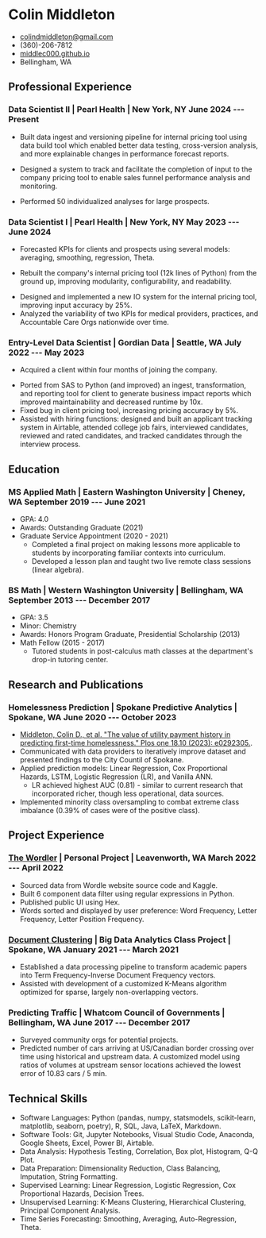 <!-- The (first) h1 will be used as the <title> of the HTML page -->
# Colin Middleton

<!-- The unordered list immediately after the h1 will be formatted on a single
line. It is intended to be used for contact details -->
- <colindmiddleton@gmail.com>
- (360)-206-7812
- [middlec000.github.io](https://middlec000.github.io/)
- Bellingham, WA

<!-- The paragraph after the h1 and ul and before the first h2 is optional. It
is intended to be used for a short summary. -->
<!-- CEO and Software Engineer with knowledge of applied information theory,
including optimizing lossless compression schema of both the length-limited and
adaptive variants. -->

## Professional Experience
### <span>Data Scientist II | Pearl Health | New York, NY </span> <span>June 2024 --- Present</span>
 - Built data ingest and versioning pipeline for internal pricing tool using data build tool which enabled better data testing, cross-version analysis, and more explainable changes in performance forecast reports.
 <!-- TODO: add data testing metric -->
 - Designed a system to track and facilitate the completion of input to the company pricing tool to enable sales funnel performance analysis and monitoring.
<!-- TODO: add metric about increased complexity -->
 - Performed 50 individualized analyses for large prospects.


### <span>Data Scientist I | Pearl Health | New York, NY </span> <span>May 2023 --- June 2024</span>
 - Forecasted KPIs for clients and prospects using several models: averaging, smoothing, regression, Theta.
<!-- TODO: report forecasting metric -->
 - Rebuilt the company's internal pricing tool (12k lines of Python) from the ground up, improving modularity, configurability, and readability.
<!-- TODO: add metric about ease of use/commits from new hires or similar -->
 - Designed and implemented a new IO system for the internal pricing tool, improving input accuracy by 25%.
 - Analyzed the variability of two KPIs for medical providers, practices, and Accountable Care Orgs nationwide over time.

### <span>Entry-Level Data Scientist | Gordian Data | Seattle, WA </span> <span>July 2022 --- May 2023</span>
 - Acquired a client within four months of joining the company.
<!-- TODO: report revenue generated -->
 - Ported from SAS to Python (and improved) an ingest, transformation, and reporting tool for client to generate business impact reports which improved maintainability and decreased runtime by 10x.
 - Fixed bug in client pricing tool, increasing pricing accuracy by 5%.
 - Assisted with hiring functions: designed and built an applicant tracking system in Airtable, attended college job fairs, interviewed candidates, reviewed and rated candidates, and tracked candidates through the interview process.

<!-- ### <span>Architectural Drafter | Alison Miller Architect | Leavenworth, WA </span> <span>January 2022 --- July 2022</span>
 - Created architectural drawings using AutoCAD LT: floor plans, roof plans, sections, exterior elevations, window and door schedules.
 - Assembled drawing sheet set: dimensions, code compliance, viewport setup.
 - Communicated work schedule and technical project details.
 - Measured existing buildings for remodel.
 - Managed shared files with Dropbox.

### <span>Architectural Drafter | Brooks Middleton Architect | Anacortes, WA </span> <span>October 2018 --- December 2021</span>
 - Created drawings using AutoCAD LT: site plans, floor plans, roof plans, electrical plans, sections, interior elevations, exterior elevations, window, door, and finish schedules.
 - Communicated work schedule and technical project details.
 - Provided feedback and suggestions on design.
 - Researched building code and construction product specifications. -->


## Education
### <span>MS Applied Math | Eastern Washington University | Cheney, WA </span> <span>September 2019 --- June 2021</span>
 - GPA: 4.0
 - Awards: Outstanding Graduate (2021)
 - Graduate Service Appointment (2020 - 2021)
    - Completed a final project on making lessons more applicable to students by incorporating familiar contexts into curriculum.
    - Developed a lesson plan and taught two live remote class sessions (linear algebra).

### <span>BS Math | Western Washington University | Bellingham, WA </span> <span>September 2013 --- December 2017</span>
 - GPA: 3.5
 - Minor: Chemistry
 - Awards: Honors Program Graduate, Presidential Scholarship (2013)
 - Math Fellow (2015 - 2017)
    - Tutored students in post-calculus math classes at the department's drop-in tutoring center.


## Research and Publications
### <span>Homelessness Prediction | Spokane Predictive Analytics | Spokane, WA </span> <span>June 2020 --- October 2023</span>
 - [Middleton, Colin D., et al. "The value of utility payment history in predicting first-time homelessness." Plos one 18.10 (2023): e0292305.](https://doi.org/10.1371/journal.pone.0292305).
 - Communicated with data providers to iteratively improve dataset and presented findings to the City Countil of Spokane.
 - Applied prediction models: Linear Regression, Cox Proportional Hazards, LSTM, Logistic Regression (LR), and Vanilla ANN.
    - LR achieved highest AUC (0.81) - similar to current research that incorporated richer, though less operational, data sources.
 - Implemented minority class oversampling to combat extreme class imbalance (0.39% of cases were of the positive class).


## Project Experience
### <span>[The Wordler](https://app.hex.tech/60398cd0-c397-4635-a601-971b1bb7d7d2/app/bdb69a0f-db3f-426f-ac4b-5e72c89cdd8a/latest?) | Personal Project | Leavenworth, WA</span> <span>March 2022 --- April 2022</span>
 - Sourced data from Wordle website source code and Kaggle.
 - Built 6 component data filter using regular expressions in Python.
 - Published public UI using Hex.
 - Words sorted and displayed by user preference: Word Frequency, Letter Frequency, Letter Position Frequency.

### <span>[Document Clustering](https://github.com/middlec000/fhdc) | Big Data Analytics Class Project | Spokane, WA</span> <span>January 2021 --- March 2021</span>
 - Established a data processing pipeline to transform academic papers into Term Frequency-Inverse Document Frequency vectors.
 - Assisted with development of a customized K-Means algorithm optimized for sparse, largely non-overlapping vectors.


### <span>Predicting Traffic | Whatcom Council of Governments | Bellingham, WA</span> <span>June 2017 --- December 2017</span>
 - Surveyed community orgs for potential projects.
 - Predicted number of cars arriving at US/Canadian border crossing over time using historical and upstream data. A customized model using ratios of volumes at upstream sensor locations achieved the lowest error of 10.83 cars / 5 min.


## Technical Skills
 - Software Languages: Python (pandas, numpy, statsmodels, scikit-learn, matplotlib, seaborn, poetry), R, SQL, Java, LaTeX, Markdown.
 - Software Tools: Git, Jupyter Notebooks, Visual Studio Code, Anaconda, Google Sheets, Excel, Power BI, Airtable.
 - Data Analysis: Hypothesis Testing, Correlation, Box plot, Histogram, Q-Q Plot.
 - Data Preparation: Dimensionality Reduction, Class Balancing, Imputation, String Formatting.
 - Supervised Learning: Linear Regression, Logistic Regression, Cox Proportional Hazards, Decision Trees.
 - Unsupervised Learning: K-Means Clustering, Hierarchical Clustering, Principal Component Analysis.
 - Time Series Forecasting: Smoothing, Averaging, Auto-Regression, Theta.
